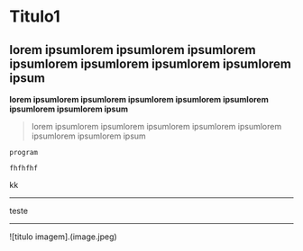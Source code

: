 # Titulo1

## lorem ipsumlorem ipsumlorem ipsumlorem ipsumlorem ipsumlorem ipsumlorem ipsumlorem ipsum

**lorem ipsumlorem ipsumlorem ipsumlorem ipsumlorem ipsumlorem ipsumlorem ipsumlorem ipsum**


>lorem ipsumlorem ipsumlorem ipsumlorem ipsumlorem ipsumlorem ipsumlorem ipsumlorem ipsum

`program`

    fhfhfhf

kk

---

teste

----


![titulo imagem].(image.jpeg)
